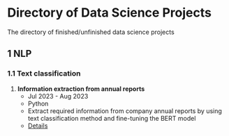 # Directory of Data Science Projects

The directory of finished/unfinished data science projects

## 1 NLP

### 1.1 Text classification

1. **Information extraction from annual reports**
   - Jul 2023 - Aug 2023
   - Python
   - Extract required information from company annual reports by using text classification method and fine-tuning the BERT model
   - [Details](https://github.com/yixiaowang2001/ds-project-directory/tree/main/NLP/text-classification/info-extraction-annual-reports)
